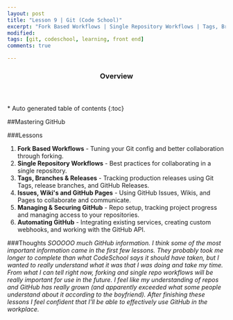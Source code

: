 ```yaml
---
layout: post
title: "Lesson 9 | Git (Code School)"
excerpt: "Fork Based Workflows | Single Repository Workflows | Tags, Branches, and Releases | Issues, Wiki's, and GitHub Pages | Managing and Securing GitHub | Automating GitHub"
modified: 
tags: [git, codeschool, learning, front end]
comments: true

---
```


<section id="table-of-contents" class="toc">
  <header>
    <h3>Overview</h3>
  </header>
<div id="drawer" markdown="1">
*  Auto generated table of contents
{:toc}
</div>
</section><!-- /#table-of-contents -->

##Mastering GitHub

###Lessons
1. __Fork Based Workflows__ - Tuning your Git config and better collaboration through forking.
2. __Single Repository Workflows__ - Best practices for collaborating in a single repository.
3. __Tags, Branches & Releases__ - Tracking production releases using Git Tags, release branches, and GitHub Releases.
4. __Issues, Wiki's and GitHub Pages__ - Using GitHub Issues, Wikis, and Pages to collaborate and communicate.
5. __Managing & Securing GitHub__ - Repo setup, tracking project progress and managing access to your repositories.
6. __Automating GitHub__ - Integrating existing services, creating custom webhooks, and working with the GitHub API.

###Thoughts
_SOOOOO much GitHub information. I think some of the most important information came in the first few lessons. They probably took me longer to complete than what CodeSchool says it should have taken, but I wanted to really understand what it was that I was doing and take my time. From what I can tell right now, forking and single repo workflows will be really important for use in the future. I feel like my understanding of repos and GitHub has really grown (and apparently exceeded what some people understand about it according to the boyfriend). After finishing these lessons I feel confident that I'll be able to effectively use GitHub in the workplace._